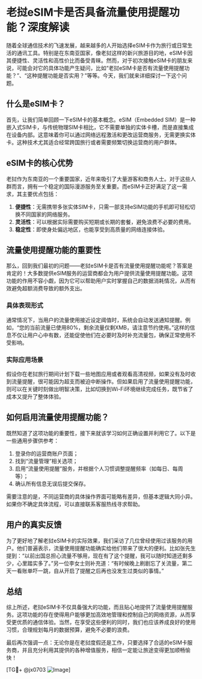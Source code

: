 # 老挝eSIM卡是否具备流量使用提醒功能？深度解读

随着全球通信技术的飞速发展，越来越多的人开始选择eSIM卡作为旅行或日常生活的通讯工具。特别是在东南亚国家，像老挝这样的新兴旅游目的地，eSIM卡因其便捷性、灵活性和高性价比而备受青睐。然而，对于初次接触eSIM卡的朋友来说，可能会对它的具体功能产生疑问，比如“老挝eSIM卡是否有流量使用提醒功能？”、“这种提醒功能是否实用？”等等。今天，我们就来详细探讨一下这个问题。

## 什么是eSIM卡？

首先，让我们简单回顾一下eSIM卡的基本概念。eSIM（Embedded SIM）是一种嵌入式SIM卡，与传统物理SIM卡相比，它不需要单独的实体卡槽，而是直接集成在设备内部。这意味着你可以通过网络远程激活和更改运营商服务，无需更换实体卡。这种技术尤其适合经常跨国旅行或者需要频繁切换运营商的用户群体。

## eSIM卡的核心优势

老挝作为东南亚的一个重要国家，近年来吸引了大量游客和商务人士。对于这些人群而言，拥有一个稳定的国际漫游服务至关重要。而eSIM卡正好满足了这一需求，其主要优点包括：

1. **便捷性**：无需携带多张实体SIM卡，只需一部支持eSIM功能的手机即可轻松切换不同国家的网络服务。
2. **灵活性**：可以根据实际需要购买短期或长期的套餐，避免浪费不必要的费用。
3. **稳定性**：即使身处偏远地区，也能享受到高质量的网络连接体验。

## 流量使用提醒功能的重要性

那么，回到我们最初的问题——老挝eSIM卡是否有流量使用提醒功能呢？答案是肯定的！大多数提供eSIM服务的运营商都会为用户提供流量使用提醒功能。这项功能的作用不容小觑，因为它可以帮助用户实时掌握自己的数据消耗情况，从而有效避免超额消费导致的额外支出。

### 具体表现形式

通常情况下，当用户的流量使用接近设定阈值时，系统会自动发送通知提醒。例如，“您的当前流量已使用80%，剩余流量仅剩XMB，请注意节约使用。”这样的信息不仅让用户心中有数，还能促使他们在必要时及时补充流量包，确保正常使用不受影响。

### 实际应用场景

假设你在老挝旅行期间计划下载一些地图应用或者观看高清视频，如果没有及时收到流量提醒，很可能因为超支而被迫中断操作。但如果启用了流量使用提醒功能，则可以在关键时刻做出明智决策，比如切换到Wi-Fi环境继续完成任务，既节省了成本又提升了整体体验。

## 如何启用流量使用提醒功能？

既然知道了这项功能的重要性，接下来就该学习如何正确设置并利用它了。以下是一些通用步骤供参考：

1. 登录你的运营商账户页面；
2. 找到“流量管理”相关选项；
3. 启用“流量使用提醒”服务，并根据个人习惯调整提醒频率（如每日、每周等）；
4. 确认所有信息无误后提交保存。

需要注意的是，不同运营商的具体操作界面可能略有差异，但基本逻辑大同小异。如果你不确定具体流程，可以直接联系客服热线寻求帮助。

## 用户的真实反馈

为了更好地了解老挝eSIM卡的实际效果，我们采访了几位曾经使用过该服务的用户。他们普遍表示，流量使用提醒功能确实给他们带来了很大的便利。比如张先生提到：“以前出国总担心流量不够用，现在有了这个提醒，我可以随时知道还剩多少，心里踏实多了。”另一位李女士则补充道：“有时候晚上刷剧忘了关流量，第二天一看账单吓一跳，自从开启了提醒之后再也没发生过类似的事情。”

## 总结

综上所述，老挝eSIM卡不仅具备强大的功能，而且贴心地提供了流量使用提醒服务。这项功能的存在使得用户能够更加高效地管理和控制自己的网络资源，从而享受更优质的通信体验。当然，在享受这些便利的同时，我们也应该养成良好的使用习惯，合理规划每月的数据预算，避免不必要的浪费。

最后再次强调一点：无论你是在老挝度假还是工作，只要选择了合适的eSIM卡服务商，并且充分利用其提供的各种增值服务，相信一定能让旅途变得更加顺畅愉快！

[TG💪+ @jx0703 ![Image](https://github.com/user-attachments/assets/dbca1d08-cadb-493c-b0ec-ad6f7a83f270)]